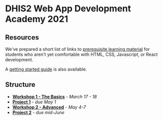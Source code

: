 # DHIS2 Web App Development Academy 2021

## Resources

We've prepared a short list of links to [prerequisite learning material](./resources/PREREQUISITES.md) for students who aren't yet comfortable with HTML, CSS, Javascript, or React development.

A [getting started guide](./resources/GET_STARTED.md) is also available.

## Structure

- [**Workshop 1 - The Basics**](./workshop-1) - _March 17 - 18_     
- [**Project 1**](./projects/project1) - _due May 1_
- [**Workshop 2 - Advanced**](./workshop-2) - _May 4-7_
- [**Project 2**](./project2/project2) - _due mid-June_
